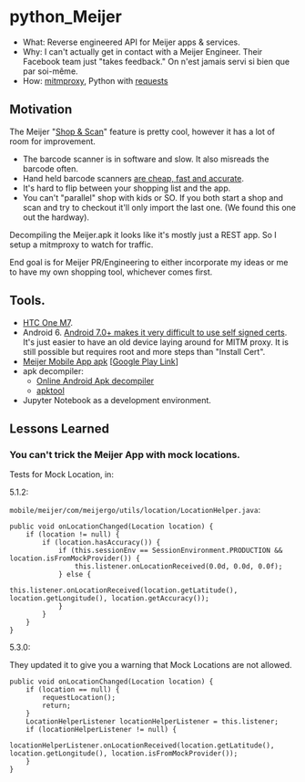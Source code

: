# python_Meijer

- What: Reverse engineered API for Meijer apps & services.
- Why: I can't actually get in contact with a Meijer Engineer. Their Facebook team just "takes feedback."
  On n'est jamais servi si bien que par soi-même.
- How: [mitmproxy](https://mitmproxy.org/), Python with [requests](http://docs.python-requests.org/en/master/)

## Motivation

The Meijer "[Shop & Scan](https://www.meijer.com/content/content.jsp?pageName=shopandscan&icid=HP:OLA:062418:MoreWays:ShopandScan)" feature is pretty cool, however it has a lot of room for improvement.

- The barcode scanner is in software and slow. It also misreads the barcode often.
- Hand held barcode scanners [are cheap, fast and accurate](https://www.amazon.com/TaoTronics-Bluetooth-Portable-Processor-Compatible/dp/B06VV65V89/ref=sr_1_4?ie=UTF8&qid=1542388719&sr=8-4&keywords=bluetooth+barcode).
- It's hard to flip between your shopping list and the app.
- You can't "parallel" shop with kids or SO. If you both start a shop and scan and try to checkout it'll only import the last one. (We found this one out the hardway).

Decompiling the Meijer.apk it looks like it's mostly just a REST app. So I setup a mitmproxy to watch for traffic.

End goal is for Meijer PR/Engineering to either incorporate my ideas or me to have my own shopping tool, whichever comes first.


## Tools.

- [HTC One M7](https://www.htc.com/us/smartphones/htc-one-m7/).
- Android 6. [Android 7.0+ makes it very difficult to use self signed certs](https://github.com/mitmproxy/mitmproxy/issues/2054#issuecomment-281836486). It's just easier to have an old device laying around for MITM proxy. It is still possible but requires root and more steps than "Install Cert".
- [Meijer Mobile App apk](https://apkpure.com/meijer/com.meijer.mobile.meijer) [[Google Play Link](https://play.google.com/store/apps/details?id=com.meijer.mobile.meijer&hl=en_US)]
- apk decompiler:
  - [Online Android Apk decompiler](http://www.javadecompilers.com/apk)
  - [apktool](https://ibotpeaches.github.io/Apktool/)
- Jupyter Notebook as a development environment.

## Lessons Learned

### You can't trick the Meijer App with mock locations.

Tests for Mock Location, in:

5.1.2:

```mobile/meijer/com/meijergo/utils/location/LocationHelper.java```:


```
public void onLocationChanged(Location location) {
    if (location != null) {
        if (location.hasAccuracy()) {
            if (this.sessionEnv == SessionEnvironment.PRODUCTION && location.isFromMockProvider()) {
                this.listener.onLocationReceived(0.0d, 0.0d, 0.0f);
            } else {
                this.listener.onLocationReceived(location.getLatitude(), location.getLongitude(), location.getAccuracy());
            }
        }
    }
}
```

5.3.0:

They updated it to give you a warning that Mock Locations are not allowed.

```
public void onLocationChanged(Location location) {
    if (location == null) {
        requestLocation();
        return;
    }
    LocationHelperListener locationHelperListener = this.listener;
    if (locationHelperListener != null) {
        locationHelperListener.onLocationReceived(location.getLatitude(), location.getLongitude(), location.isFromMockProvider());
    }
}
```
